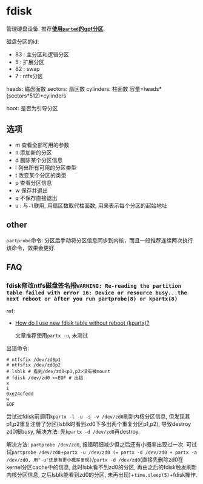 # fdisk
管理硬盘设备.  推荐[**使用`parted`的gpt分区**](https://wiki.archlinux.org/index.php/Partitioning_(%E7%AE%80%E4%BD%93%E4%B8%AD%E6%96%87)).

磁盘分区的id:
- 83 : 主分区和逻辑分区
- 5 : 扩展分区
- 82 : swap
- 7 : ntfs分区

heads: 磁盘面数
sectors: 扇区数
cylinders: 柱面数
容量=heads*(sectors*512)*cylinders

boot: 是否为引导分区

## 选项
- m 查看全部可用的参数
- n 添加新的分区
- d 删除某个分区信息
- l 列出所有可用的分区类型
- t 改变某个分区的类型
- p 查看分区信息
- w 保存并退出
- q 不保存直接退出
- u : 与`-l`联用, 用扇区数取代柱面数, 用来表示每个分区的起始地址

## other
`partprobe`命令: 分区后手动将分区信息同步到内核，而且一般推荐连续两次执行该命令，效果会更好.

## FAQ
### fdisk修改ntfs磁盘签名报`WARNING: Re-reading the partition table failed with error 16: Device or resource busy...the next reboot or after you run partprobe(8) or kpartx(8)`
ref:
- [How do I use new fdisk table without reboot (kpartx)?](https://unix.stackexchange.com/questions/117949/how-do-i-use-new-fdisk-table-without-reboot-kpartx)

	文章推荐使用`partx -u`, 未测试

出错命令:
```
# ntfsfix /dev/zd0p1
# ntfsfix /dev/zd0p2
# lsblk # 看到/dev/zd0<p1,p2>没有被mount
# fdisk /dev/zd0 <<EOF # 出错
x
i
0xe24cfedd
w
EOF
```

尝试过fdisk前调用`kpartx -l -u -s -v /dev/zd0`刷新内核分区信息, 但发现其p1,p2重复注册了分区(lsblk时看到zd0下多出两个重复分区p1,p2), 导致destroy zd0报busy, 解决方法: 先`kpartx -d /dev/zd0`再destroy.

解决方法: `partprobe /dev/zd0`, 报错明细减少但之后还有小概率出现过一次. 可试试`partprobe /dev/zd0`+`partx -u /dev/zd0 (= partx -d /dev/zd0 + partx -a /dev/zd0, 用"-u"还是有更小概率复现)`/`partx -d /dev/zd0`(直接先删除zd0在kernel分区cache中的信息, 此时lsbk看不到zd0的分区, 再由之后的fdisk触发刷新内核分区信息, 之后lsblk能看到zd0的分区, 未再出现)+`time.sleep(5)`+fdisk操作.
